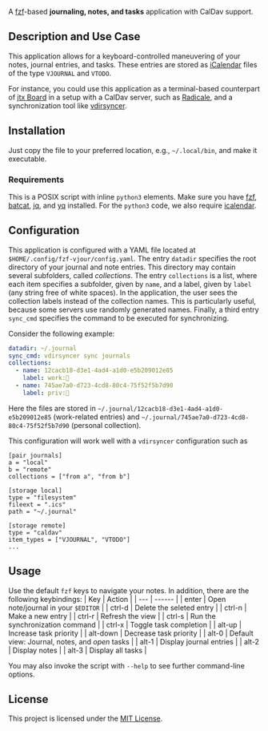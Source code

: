 A [fzf](https://github.com/junegunn/fzf)-based **journaling, notes, and tasks** application with CalDav support.

Description and Use Case
------------------------
This application allows for a keyboard-controlled maneuvering of your notes, journal entries, and tasks.
These entries are stored as [iCalendar](https://datatracker.ietf.org/doc/html/rfc5545) files of the type `VJOURNAL` and `VTODO`.

For instance, you could use this application as a terminal-based counterpart of [jtx Board](https://jtx.techbee.at/) in a setup
with a CalDav server, such as [Radicale](https://radicale.org/), and a synchronization tool like [vdirsyncer](http://vdirsyncer.pimutils.org/).

Installation
------------
Just copy the file to your preferred location, e.g., `~/.local/bin`, and make it executable.

### Requirements
This is a POSIX script with inline `python3` elements.
Make sure you have [fzf](https://github.com/junegunn/fzf), [batcat](https://github.com/sharkdp/bat), [jq](https://jqlang.org/), and [yq](https://github.com/mikefarah/yq) installed.
For the `python3` code, we also require [icalendar](https://pypi.org/project/icalendar/).

Configuration
--------------
This application is configured with a YAML file located at `$HOME/.config/fzf-vjour/config.yaml`.
The entry `datadir` specifies the root directory of your journal and note entries.
This directory may contain several subfolders, called _collections_.
The entry `collections` is a list, where each item specifies a subfolder, given by `name`, and a label, given by `label` (any string free of white spaces).
In the application, the user sees the collection labels instead of the collection names.
This is particularly useful, because some servers use randomly generated names.
Finally, a third entry `sync_cmd` specifies the command to be executed for synchronizing. 

Consider the following example:
```yaml
datadir: ~/.journal
sync_cmd: vdirsyncer sync journals
collections:
  - name: 12cacb18-d3e1-4ad4-a1d0-e5b209012e85
    label: work:💼
  - name: 745ae7a0-d723-4cd8-80c4-75f52f5b7d90
    label: priv:🏡
```


Here the files are stored in
`~/.journal/12cacb18-d3e1-4ad4-a1d0-e5b209012e85` (work-related entries)
and
`~/.journal/745ae7a0-d723-4cd8-80c4-75f52f5b7d90` (personal collection).

This configuration will work well with a `vdirsyncer` configuration such as 
```confini
[pair journals]
a = "local"
b = "remote"
collections = ["from a", "from b"]

[storage local]
type = "filesystem"
fileext = ".ics"
path = "~/.journal"

[storage remote]
type = "caldav"
item_types = ["VJOURNAL", "VTODO"]
...
```

Usage
-----
Use the default `fzf` keys to navigate your notes. In addition, there are the following keybindings:
| Key | Action |
| --- | ------ |
| enter | Open note/journal in your `$EDITOR` |
| ctrl-d | Delete the seleted entry |
| ctrl-n | Make a new entry |
| ctrl-r | Refresh the view |
| ctrl-s | Run the synchronization command |
| ctrl-x | Toggle task completion |
| alt-up | Increase task priority |
| alt-down | Decrease task priority |
| alt-0 | Default view: Journal, notes, and _open_ tasks |
| alt-1 | Display journal entries |
| alt-2 | Display notes |
| alt-3 | Display all tasks |

You may also invoke the script with `--help` to see further command-line options. 

License
-------
This project is licensed under the [MIT License](./LICENSE).
